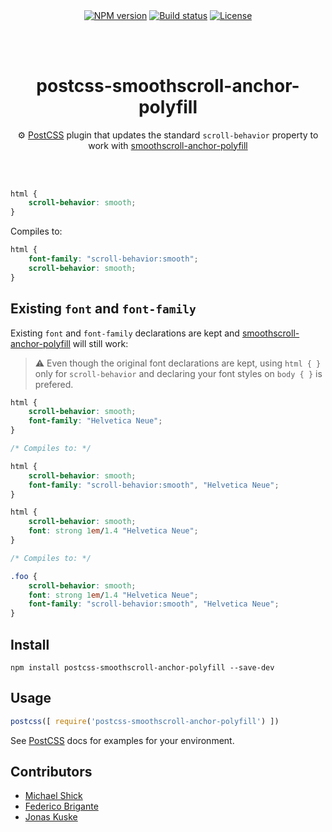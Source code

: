 <p align="center">
  <a href="https://www.npmjs.com/package/smoothscroll-anchor-polyfill"><img align="center" src="https://img.shields.io/npm/v/postcss-smoothscroll-anchor-polyfill.svg" alt="NPM version"></a>
  <a href="https://travis-ci.org/jonaskuske/postcss-smoothscroll-anchor-polyfill"><img align="center" src="https://travis-ci.org/jonaskuske/postcss-smoothscroll-anchor-polyfill.svg?branch=master" alt="Build status"></a>
  <a href="./LICENSE"><img align="center" src="https://img.shields.io/npm/l/postcss-smoothscroll-anchor-polyfill.svg" alt="License"></a>
</p>  

&nbsp;  
&nbsp;  

<h1 align="center">postcss-smoothscroll-anchor-polyfill</h1>
<p align="center">⚙ <a href="https://github.com/postcss/postcss">PostCSS</a> plugin that updates the standard <code>scroll-behavior</code> property to work with <a href="https://github.com/jonaskuske/smoothscroll-anchor-polyfill">smoothscroll-anchor-polyfill</a></p>

&nbsp;  
&nbsp;  

```css
html {
    scroll-behavior: smooth;
}
```

Compiles to:

```css
html {
    font-family: "scroll-behavior:smooth";
    scroll-behavior: smooth;
}
```

## Existing `font` and `font-family`

Existing `font` and `font-family` declarations are kept and [smoothscroll-anchor-polyfill](https://github.com/jonaskuske/smoothscroll-anchor-polyfill) will still work:

> ⚠ Even though the original font declarations are kept, using `html { }` only for `scroll-behavior` and declaring your font styles on `body { }` is prefered.

```css
html {
    scroll-behavior: smooth;
    font-family: "Helvetica Neue";
}

/* Compiles to: */

html {
    scroll-behavior: smooth;
    font-family: "scroll-behavior:smooth", "Helvetica Neue";
}
```

```css
html {
    scroll-behavior: smooth;
    font: strong 1em/1.4 "Helvetica Neue";
}

/* Compiles to: */

.foo {
    scroll-behavior: smooth;
    font: strong 1em/1.4 "Helvetica Neue";
    font-family: "scroll-behavior:smooth", "Helvetica Neue";
}
```

## Install
```
npm install postcss-smoothscroll-anchor-polyfill --save-dev
```

## Usage

```js
postcss([ require('postcss-smoothscroll-anchor-polyfill') ])
```

See [PostCSS](https://github.com/postcss/postcss) docs for examples for your environment.

## Contributors

* [Michael Shick](https://www.github.com/mshick)
* [Federico Brigante](https://www.github.com/bfred-it)
* [Jonas Kuske](https://github.com/jonaskuske)

&nbsp;  
